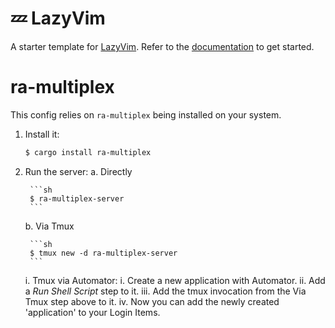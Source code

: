 # 💤 LazyVim

A starter template for [LazyVim](https://github.com/LazyVim/LazyVim).
Refer to the [documentation](https://lazyvim.github.io/installation) to get started.

# ra-multiplex
This config relies on `ra-multiplex` being installed on your system.

1. Install it:

    ```sh
    $ cargo install ra-multiplex
    ```
2. Run the server:
    a. Directly

        ```sh
        $ ra-multiplex-server
        ```
    b. Via Tmux

        ```sh
        $ tmux new -d ra-multiplex-server
        ```
    i. Tmux via Automator:
        i. Create a new application with Automator.
        ii. Add a _Run Shell Script_ step to it.
        iii. Add the tmux invocation from the Via Tmux step above to it.
        iv.  Now you can add the newly created 'application' to your Login Items.

